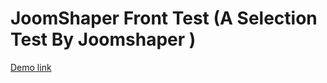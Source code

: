 # JoomShaper Front Test (A Selection Test By Joomshaper )

<a href="https://kishorkumardas.github.io/JoomShaper_Front_End_Test_Page/" target="_blank">Demo link </a>

